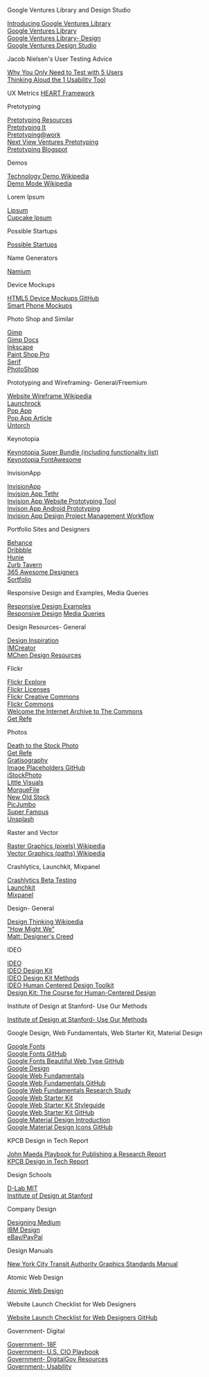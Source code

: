  

Google Ventures Library and Design Studio

[Introducing Google Ventures Library](http://www.gv.com/news/introducing-the-gv-library)  
[Google Ventures Library](http://www.gv.com/library)  
[Google Ventures Library- Design](http://www.gv.com/library/design)  
[Google Ventures Design Studio](http://www.gv.com/#design-studio)  

Jacob Nielsen's User Testing Advice

[Why You Only Need to Test with 5 Users](http://www.nngroup.com/articles/why-you-only-need-to-test-with-5-users)  
[Thinking Aloud the 1 Usability Tool](http://www.nngroup.com/articles/thinking-aloud-the-1-usability-tool)  

UX Metrics
[HEART Framework](http://www.gv.com/lib/how-to-choose-the-right-ux-metrics-for-your-product )  

Pretotyping

[Pretotyping Resources](http://www.pretotyping.org/resources.html)  
[Pretotyping It](http://www.pretotyping.org/uploads/1/4/0/9/14099067/pretotype_it_2nd_pretotype_edition-2.pdf)  
[Pretotyping@work](https://docs.google.com/file/d/0B0QztbuDlKs_bHdnQ2h5dnNvcE0/edit)  
[Next View Ventures Pretotyping](http://nextviewventures.com/blog/pretotyping-product-market-fit-google-alberto-savoia)  
[Pretotyping Blogspot](http://pretotyping.blogspot.com)  

Demos

[Technology Demo Wikipedia](http://en.wikipedia.org/wiki/Technology_demonstration)  
 [Demo Mode Wikipedia](http://en.wikipedia.org/wiki/Demo_mode)  

Lorem Ipsum

[Lipsum](http://www.lipsum.com)  
 [Cupcake Ipsum](http://www.cupcakeipsum.com)  

Possible Startups

[Possible Startups](http://possiblestartups.com)  

Name Generators

[Namium](http://www.naminum.com)  

Device Mockups

[HTML5 Device Mockups GitHub](https://github.com/pixelsign/html5-device-mockups)  
 [Smart Phone Mockups](http://gadgetsguy.deviantart.com/gallery)  

Photo Shop and Similar

[Gimp](http://www.gimp.org)  
 [Gimp Docs](http://docs.gimp.org)  
 [Inkscape](http://www.inkscape.org/en)  
 [Paint Shop Pro](http://www.paintshoppro.com)  
 [Serif](http://www.serif.com/)  
 [PhotoShop](http://www.adobe.com/products/photoshop-lightroom.html)  

Prototyping and Wireframing- General/Freemium

[Website Wireframe Wikipedia](http://en.wikipedia.org/wiki/Website_wireframe)  
 [Launchrock](http://launchrock.co)  
 [Pop App](http://popapp.in)  
 [Pop App Article](http://thenextweb.com/apps/2012/11/17/pop-this-iphone-app-is-every-designers-missing-puzzle-piece-for-prototyping-on-paper)  
 [Untorch](http://untorch.com)  

Keynotopia

[Keynotopia Super Bundle (including functionality list)](http://keynotopia.com/keynotopia-super-bundle)  
 [Keynotopia FontAwesome](http://keynotopia.com/fontawesome-icons-for-keynote-and-powerpoint)  

InvisionApp

[InvisionApp](http://www.invisionapp.com)  
 [Invision App Tethr](http://www.invisionapp.com/tethr)  
 [Invision App Website Prototyping Tool](http://www.invisionapp.com/tour/website-mobile-prototyping-tool)  
 [Invison App Android Prototyping](http://www.invisionapp.com/tour/android-prototyping)  
 [Invision App Design Project Management Workflow](http://www.invisionapp.com/tour/design-project-management-workflow)  

Portfolio Sites and Designers

[Behance](https://www.behance.net)  
 [Dribbble](https://dribbble.com)  
 [Hunie](http://hunie.co/designs)  
 [Zurb Tavern](http://zurb.com/tavern)  
 [365 Awesome Designers](http://365awesomedesigners.com)  
 [Sortfolio](http://sortfolio.com)  

Responsive Design and Examples, Media Queries

[Responsive Design Examples](http://mediaqueri.es)  
 [Responsive Design](http://mashable.com/2012/12/11/responsive-web-design) [Media Queries](https://developer.mozilla.org/en-US/docs/Web/Guide/CSS/Media_queries)  

Design Resources- General

[Design Inspiration](http://designspiration.net)  
 [IMCreator](http://www.imcreator.com/free)  
 [MChen Design Resources](http://mchendesign.wordpress.com/design-resources)  

Flickr

[Flickr Explore](https://www.flickr.com/explore)  
 [Flickr Licenses](https://creativecommons.org/licenses)  
 [Flickr Creative Commons](https://www.flickr.com/creativecommons)  
 [Flickr Commons](https://www.flickr.com/commons)  
 [Welcome the Internet Archive to The Commons](http://blog.flickr.net/en/2014/08/29/welcome-the-internet-archive-to-the-commons)  
 [Get Refe](https://www.flickr.com/photos/internetarchivebookimages/with/14784850762)  

Photos

[Death to the Stock Photo](http://deathtothestockphoto.com)  
 [Get Refe](http://getrefe.tumblr.com/)  
 [Gratisography](http://www.gratisography.com)  
 [Image Placeholders GitHub](https://github.com/imsky/holder)  
 [iStockPhoto](http://www.istockphoto.com)  
 [Little Visuals](http://littlevisuals.co)  
 [MorgueFile](http://www.morguefile.com)  
 [New Old Stock](http://nos.twnsnd.co)  
 [PicJumbo](http://picjumbo.com)  
 [Super Famous](http://superfamous.com)  
 [Unsplash](http://unsplash.com)  

Raster and Vector

[Raster Graphics (pixels) Wikipedia](http://en.wikipedia.org/wiki/Raster_graphics)  
 [Vector Graphics (paths) Wikipedia](http://en.wikipedia.org/wiki/Vector_graphics)  

Crashlytics, Launchkit, Mixpanel

[Crashlytics Beta Testing](http://try.crashlytics.com/beta)  
 [Launchkit](https://launchkit.io)  
 [Mixpanel](https://mixpanel.com)  

Design- General

[Design Thinking Wikipedia](http://en.wikipedia.org/wiki/Design_thinking)  
 ["How Might We"](https://hbr.org/2012/09/the-secret-phrase-top-innovato)  
 [Matt: Designer's Creed](http://ma.tt/2015/01/designers-creed)  

IDEO

[IDEO](http://www.ideo.com)  
 [IDEO Design Kit](http://www.designkit.org)  
 [IDEO Design Kit Methods](http://www.designkit.org/methods)  
 [IDEO Human Centered Design Toolkit](http://d1r3w4d5z5a88i.cloudfront.net/assets/toolkit/IDEO.org_HCD_ToolKit_English-5fef26ba5fa5761a3b021057d1d4a851.pdf)  
 [Design Kit: The Course for Human-Centered Design](http://plusacumen.org/courses/hcd-for-social-innovation)  

Institute of Design at Stanford- Use Our Methods

[Institute of Design at Stanford- Use Our Methods](http://dschool.stanford.edu/use-our-methods)  

Google Design, Web Fundamentals, Web Starter Kit, Material Design

[Google Fonts](http://www.google.com/fonts)  
 [Google Fonts GitHub](https://github.com/google/fonts)  
 [Google Fonts Beautiful Web Type GitHub](https://github.com/ubuwaits/beautiful-web-type)  
 [Google Design](http://www.google.com/design/#resources)  
 [Google Web Fundamentals](https://developers.google.com/web/fundamentals)  
 [Google Web Fundamentals GitHub](https://github.com/google/WebFundamentals)  
 [Google Web Fundamentals Research Study](https://developers.google.com/web/fundamentals/principles/research-study)  
 [Google Web Starter Kit](https://developers.google.com/web/starter-kit)  
 [Google Web Starter Kit Styleguide](http://google.github.io/web-starter-kit/hello-world/styleguide.html)  
 [Google Web Starter Kit GitHub](https://github.com/google/web-starter-kit)  
 [Google Material Design Introduction](http://www.google.com/design/spec/material-design/introduction.html)  
 [Google Material Design Icons GitHub](https://github.com/google/material-design-icons/releases/tag/1.0.0)  

KPCB Design in Tech Report

[John Maeda Playbook for Publishing a Research Report](http://blog.slideshare.net/2015/03/24/john-maeda-the-playbook-for-publishing-a-research-report)  
 [KPCB Design in Tech Report](http://www.kpcb.com/blog/design-in-tech-report-2015)  

Design Schools

[D-Lab MIT](http://d-lab.mit.edu)  
 [Institute of Design at Stanford](http://dschool.stanford.edu)  

Company Design

[Designing Medium](https://medium.com/designing-medium)  
 [IBM Design](https://www.ibm.com/design)  
 [eBay/PayPal](http://ebay.com/design)  

Design Manuals

[New York City Transit Authority Graphics Standards Manual](http://thestandardsmanual.com)  

Atomic Web Design

[Atomic Web Design](http://bradfrost.com/blog/post/atomic-web-design)  

Website Launch Checklist for Web Designers

[Website Launch Checklist for Web Designers GitHub](https://github.com/tutsplus/Website-Launch-Checklist-for-Web-Designers)  

Government- Digital

[Government- 18F](https://18f.gsa.gov)  
 [Government- U.S. CIO Playbook](http://playbook.cio.gov)  
 [Government- DigitalGov Resources](http://www.digitalgov.gov/resources)  
 [Government- Usability](http://www.usability.gov)
